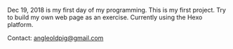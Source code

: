 Dec 19, 2018 is my first day of my programming.
This is my first project.
Try to build my own web page as an exercise.
Currently using the Hexo platform.


Contact:
angleoldpig@gmail.com

